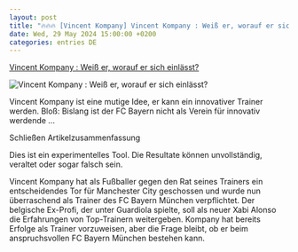```yaml
---
layout: post
title: "🔥🔥🔥 [Vincent Kompany] Vincent Kompany : Weiß er, worauf er sich einlässt?"
date: Wed, 29 May 2024 15:00:00 +0200
categories: entries DE
---
```

[Vincent Kompany : Weiß er, worauf er sich einlässt?](https://www.zeit.de/sport/2024-05/vincent-kompany-fc-bayern-muenchen-trainer-fussball)

![Vincent Kompany : Weiß er, worauf er sich einlässt?](https://img.zeit.de/sport/2024-05/fc-bayern-vincent-kompany-trainer/wide__1300x731)

Vincent Kompany ist eine mutige Idee, er kann ein innovativer Trainer werden. Bloß: Bislang ist der FC Bayern nicht als Verein für innovativ werdende ...

Schließen Artikelzusammenfassung

Dies ist ein experimentelles Tool. Die Resultate können unvollständig, veraltet oder sogar falsch sein.

Vincent Kompany hat als Fußballer gegen den Rat seines Trainers ein entscheidendes Tor für Manchester City geschossen und wurde nun überraschend als Trainer des FC Bayern München verpflichtet. Der belgische Ex-Profi, der unter Guardiola spielte, soll als neuer Xabi Alonso die Erfahrungen von Top-Trainern weitergeben. Kompany hat bereits Erfolge als Trainer vorzuweisen, aber die Frage bleibt, ob er beim anspruchsvollen FC Bayern München bestehen kann.

